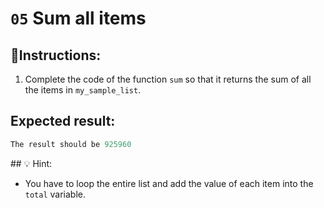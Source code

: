 
# `05` Sum all items

## 📝Instructions:

1. Complete the code of the function `sum` so that it returns the sum of all the items in `my_sample_list`.

## Expected result:

```py
The result should be 925960
```

## 💡 Hint:

+ You have to loop the entire list and add the value of each item into the `total` variable.
